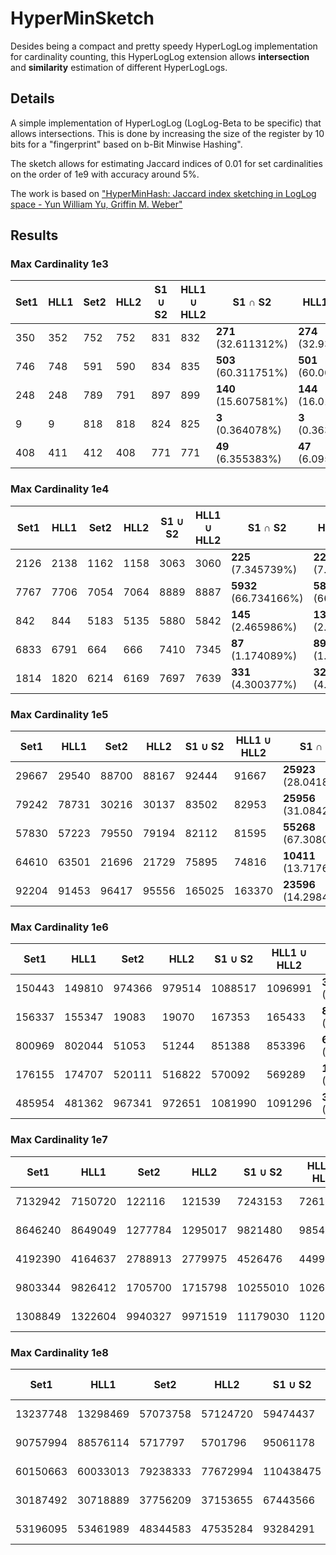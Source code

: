 # HyperMinSketch

Desides being a compact and pretty speedy HyperLogLog implementation for cardinality counting, this HyperLogLog extension allows **intersection** and **similarity** estimation of different HyperLogLogs.

## Details
A simple implementation of HyperLogLog (LogLog-Beta to be specific) that allows intersections. This is done by increasing the size of the register by 10 bits for a "fingerprint" based on b-Bit Minwise Hashing". 

The sketch allows for estimating Jaccard indices of 0.01 for set cardinalities on the order of 1e9 with accuracy around 5%.

The work is based on ["HyperMinHash: Jaccard index sketching in LogLog space - Yun William Yu, Griffin M. Weber"](https://arxiv.org/pdf/1710.08436.pdf)

## Results

### Max Cardinality 1e3

| Set1 | HLL1 | Set2 | HLL2 | S1 ∪ S2 | HLL1 ∪ HLL2 | S1 ∩ S2 | HLL1 ∩ HLL2 |
|---|---|---|---|---|---|---|---|
| 350 | 352 | 752 | 752 | 831 | 832 | **271** (32.611312%) | **274** (32.932692%) |
| 746 | 748 | 591 | 590 | 834 | 835 | **503** (60.311751%) | **501** (60.000000%) |
| 248 | 248 | 789 | 791 | 897 | 899 | **140** (15.607581%) | **144** (16.017798%) |
| 9 | 9 | 818 | 818 | 824 | 825 | **3** (0.364078%) | **3** (0.363636%) |
| 408 | 411 | 412 | 408 | 771 | 771 | **49** (6.355383%) | **47** (6.095979%) |


### Max Cardinality 1e4

| Set1 | HLL1 | Set2 | HLL2 | S1 ∪ S2 | HLL1 ∪ HLL2 | S1 ∩ S2 | HLL1 ∩ HLL2 |
|---|---|---|---|---|---|---|---|
| 2126 | 2138 | 1162 | 1158 | 3063 | 3060 | **225** (7.345739%) | **223** (7.287582%) |
| 7767 | 7706 | 7054 | 7064 | 8889 | 8887 | **5932** (66.734166%) | **5888** (66.254079%) |
| 842 | 844 | 5183 | 5135 | 5880 | 5842 | **145** (2.465986%) | **135** (2.310852%) |
| 6833 | 6791 | 664 | 666 | 7410 | 7345 | **87** (1.174089%) | **89** (1.211709%) |
| 1814 | 1820 | 6214 | 6169 | 7697 | 7639 | **331** (4.300377%) | **320** (4.189030%) |


### Max Cardinality 1e5

| Set1 | HLL1 | Set2 | HLL2 | S1 ∪ S2 | HLL1 ∪ HLL2 | S1 ∩ S2 | HLL1 ∩ HLL2 |
|---|---|---|---|---|---|---|---|
| 29667 | 29540 | 88700 | 88167 | 92444 | 91667 | **25923** (28.041842%) | **25036** (27.311901%) |
| 79242 | 78731 | 30216 | 30137 | 83502 | 82953 | **25956** (31.084285%) | **25995** (31.337022%) |
| 57830 | 57223 | 79550 | 79194 | 82112 | 81595 | **55268** (67.308067%) | **54684** (67.018812%) |
| 64610 | 63501 | 21696 | 21729 | 75895 | 74816 | **10411** (13.717636%) | **10083** (13.477064%) |
| 92204 | 91453 | 96417 | 95556 | 165025 | 163370 | **23596** (14.298440%) | **24130** (14.770154%) |


### Max Cardinality 1e6

| Set1 | HLL1 | Set2 | HLL2 | S1 ∪ S2 | HLL1 ∪ HLL2 | S1 ∩ S2 | HLL1 ∩ HLL2 |
|---|---|---|---|---|---|---|---|
| 150443 | 149810 | 974366 | 979514 | 1088517 | 1096991 | **36292** (3.334077%) | **37417** (3.410876%) |
| 156337 | 155347 | 19083 | 19070 | 167353 | 165433 | **8067** (4.820350%) | **8017** (4.846071%) |
| 800969 | 802044 | 51053 | 51244 | 851388 | 853396 | **634** (0.074467%) | **511** (0.059878%) |
| 176155 | 174707 | 520111 | 516822 | 570092 | 569289 | **126174** (22.132217%) | **123766** (21.740452%) |
| 485954 | 481362 | 967341 | 972651 | 1081990 | 1091296 | **371305** (34.316861%) | **376007** (34.455088%) |


### Max Cardinality 1e7

| Set1 | HLL1 | Set2 | HLL2 | S1 ∪ S2 | HLL1 ∪ HLL2 | S1 ∩ S2 | HLL1 ∩ HLL2 |
|---|---|---|---|---|---|---|---|
| 7132942 | 7150720 | 122116 | 121539 | 7243153 | 7261709 | **11905** (0.164362%) | **12550** (0.172824%) |
| 8646240 | 8649049 | 1277784 | 1295017 | 9821480 | 9854242 | **102544** (1.044079%) | **99163** (1.006298%) |
| 4192390 | 4164637 | 2788913 | 2779975 | 4526476 | 4499897 | **2454827** (54.232630%) | **2454356** (54.542493%) |
| 9803344 | 9826412 | 1705700 | 1715798 | 10255010 | 10262719 | **1254034** (12.228501%) | **1273821** (12.412120%) |
| 1308849 | 1322604 | 9940327 | 9971519 | 11179030 | 11201850 | **70146** (0.627478%) | **80717** (0.720568%) |


### Max Cardinality 1e8

| Set1 | HLL1 | Set2 | HLL2 | S1 ∪ S2 | HLL1 ∪ HLL2 | S1 ∩ S2 | HLL1 ∩ HLL2 |
|---|---|---|---|---|---|---|---|
| 13237748 | 13298469 | 57073758 | 57124720 | 59474437 | 59394847 | **10837069** (18.221390%) | **11143669** (18.762013%) |
| 90757994 | 88576114 | 5717797 | 5701796 | 95061178 | 93016636 | **1414613** (1.488108%) | **1350058** (1.451416%) |
| 60150663 | 60033013 | 79238333 | 77672994 | 110438475 | 108311818 | **28950521** (26.214162%) | **27666946** (25.543792%) |
| 30187492 | 30718889 | 37756209 | 37153655 | 67443566 | 66938074 | **500135** (0.741561%) | **447406** (0.668388%) |
| 53196095 | 53461989 | 48344583 | 47535284 | 93284291 | 91321031 | **8256387** (8.850780%) | **8036467** (8.800237%) |